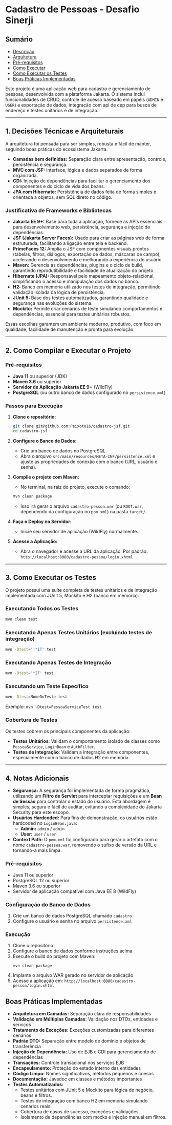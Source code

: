 # Cadastro de Pessoas - Desafio Sinerji

## Sumário

- [Descrição](#descrição)
- [Arquitetura](#arquitetura)
- [Pré-requisitos](#pré-requisitos)
- [Como Executar](#como-executar)
- [Como Executar os Testes](#como-executar-os-testes)
- [Boas Práticas Implementadas](#boas-práticas-implementadas)

Este projeto é uma aplicação web para cadastro e gerenciamento de pessoas, desenvolvida com a plataforma Jakarta. O sistema inclui funcionalidades de CRUD, controle de acesso baseado em papéis (`ADMIN` e `USER`) e exportação de dados, integração com api de cep para busca de endereço e testes unitários e de integração.

---

## 1. Decisões Técnicas e Arquiteturais

A arquitetura foi pensada para ser simples, robusta e fácil de manter, seguindo boas práticas do ecossistema Jakarta.

- **Camadas bem definidas:** Separação clara entre apresentação, controle, persistência e segurança.
- **MVC com JSF:** Interface, lógica e dados separados de forma organizada.
- **CDI:** Injeção de dependências para facilitar o gerenciamento dos componentes e do ciclo de vida dos beans.
- **JPA com Hibernate:** Persistência de dados feita de forma simples e orientada a objetos, sem SQL direto no código.

### Justificativa de Frameworks e Bibliotecas

- **Jakarta EE 9+:** Base para toda a aplicação, fornece as APIs essenciais para desenvolvimento web, persistência, segurança e injeção de dependências.
- **JSF (Jakarta Server Faces):** Usado para criar as páginas web de forma estruturada, facilitando a ligação entre tela e backend.
- **PrimeFaces 12:** Amplia o JSF com componentes visuais prontos (tabelas, filtros, diálogos, exportação de dados, máscaras de campo), acelerando o desenvolvimento e melhorando a experiência do usuário.
- **Maven:** Gerencia as dependências, plugins e o ciclo de build, garantindo reprodutibilidade e facilidade de atualização do projeto.
- **Hibernate (JPA):** Responsável pelo mapeamento objeto-relacional, simplificando o acesso e manipulação dos dados no banco.
- **H2:** Banco em memória utilizado nos testes de integração, permitindo validação isolada da lógica de persistência.
- **JUnit 5:** Base dos testes automatizados, garantindo qualidade e segurança nas evoluções do sistema.
- **Mockito:** Permite criar cenários de teste simulando comportamentos e dependências, essencial para testes unitários robustos.

Essas escolhas garantem um ambiente moderno, produtivo, com foco em qualidade, facilidade de manutenção e pronta para evolução.

---

## 2. Como Compilar e Executar o Projeto

### Pré-requisitos
- **Java 11** ou superior (JDK)
- **Maven 3.6** ou superior
- **Servidor de Aplicação Jakarta EE 9+** (WildFly)
- **PostgreSQL** (ou outro banco de dados configurado no `persistence.xml`)

### Passos para Execução

1.  **Clone o repositório:**
    ```bash
    git clone git@github.com:Peixoto16/cadastro-jsf.git
    cd cadastro-jsf
    ```

2.  **Configure o Banco de Dados:**
    - Crie um banco de dados no PostgreSQL.
    - Abra o arquivo `src/main/resources/META-INF/persistence.xml` e ajuste as propriedades de conexão com o banco (URL, usuário e senha).

3.  **Compile o projeto com Maven:**
    - No terminal, na raiz do projeto, execute o comando:
    ```bash
    mvn clean package
    ```
    - Isso irá gerar o arquivo `cadastro-pessoa.war` (ou `ROOT.war`, dependendo da configuração no `pom.xml`) na pasta `target/`.

4.  **Faça o Deploy no Servidor:**
     - Inicie seu servidor de aplicação (WildFly) normalmente.

5.  **Acesse a Aplicação:**
    - Abra o navegador e acesse a URL da aplicação. Por padrão:
    `http://localhost:8080/cadastro-pessoa/login.xhtml`

---

## 3. Como Executar os Testes

O projeto possui uma suíte completa de testes unitários e de integração implementada com JUnit 5, Mockito e H2 (banco em memória).

### Executando Todos os Testes

```bash
mvn clean test
```

### Executando Apenas Testes Unitários (excluindo testes de integração)

```bash
mvn -Dtest='!*IT' test
```

### Executando Apenas Testes de Integração

```bash
mvn -Dtest='*IT' test
```

### Executando um Teste Específico

```bash
mvn -Dtest=NomeDoTeste test
```

Exemplo: `mvn -Dtest=PessoaServiceTest test`

### Cobertura de Testes

Os testes cobrem os principais componentes da aplicação:

- **Testes Unitários**: Validam o comportamento isolado de classes como `PessoaService`, `LoginBean` e `AuthFilter`.
- **Testes de Integração**: Validam a integração entre componentes, especialmente com o banco de dados H2 em memória.

---

## 4. Notas Adicionais

- **Segurança:** A segurança foi implementada de forma pragmática, utilizando um **Filtro de Servlet** para interceptar requisições e um **Bean de Sessão** para controlar o estado do usuário. Esta abordagem é simples, segura e fácil de auditar, evitando a complexidade do Jakarta Security para este escopo.
- **Usuários Hardcoded:** Para fins de demonstração, os usuários estão hardcoded no `LoginBean.java`:
  - **Admin:** `admin` / `admin`
  - **User:** `user` / `user`
- **Context Path:** O `pom.xml` foi configurado para gerar o artefato com o nome `cadastro-pessoa.war`, removendo o sufixo de versão da URL e tornando-a mais limpa.

### Pré-requisitos

- Java 11 ou superior
- PostgreSQL 12 ou superior
- Maven 3.6 ou superior
- Servidor de aplicação compatível com Java EE 8 (WildFly)

### Configuração do Banco de Dados

1. Crie um banco de dados PostgreSQL chamado `cadastro`
2. Configure o usuário e senha no arquivo `persistence.xml`

### Execução

1. Clone o repositório
2. Configure o banco de dados conforme instruções acima
3. Execute o build do projeto com Maven:
   ```
   mvn clean package
   ```
4. Implante o arquivo WAR gerado no servidor de aplicação
5. Acesse a aplicação em: `http://localhost:8080/cadastro-pessoa/login.xhtml`

## Boas Práticas Implementadas

- **Arquitetura em Camadas:** Separação clara de responsabilidades
- **Validação em Múltiplas Camadas:** Validação nos DTOs, entidades e serviços
- **Tratamento de Exceções:** Exceções customizadas para diferentes cenários
- **Padrão DTO:** Separação entre modelo de domínio e objetos de transferência
- **Injeção de Dependência:** Uso de EJB e CDI para gerenciamento de dependências
- **Transações:** Controle transacional nos serviços EJB
- **Encapsulamento:** Proteção do estado interno das entidades
- **Código Limpo:** Nomes significativos, métodos pequenos e coesos
- **Documentação:** Javadoc em classes e métodos importantes
- **Testes Automatizados:**
    - Testes unitários com JUnit 5 e Mockito para lógica de negócio, beans e filtros.
    - Testes de integração com banco H2 em memória simulando cenários reais.
    - Cobertura de casos de sucesso, exceções e validações.
    - Isolamento de dependências com mocks e injeção manual em filtros.


